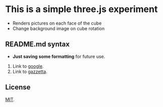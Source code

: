 # This is a simple three.js experiment

- Renders pictures on each face of the cube
- Change background image on cube rotation

## README.md syntax

- **Just saving some formatting** for future use.
  
1. Link to [google][google].
2. Link to [gazzetta][gazzetta].

[google]: http://www.google.com
[gazzetta]: http://www.gazzetta.it

## License

[MIT](./LICENSE).